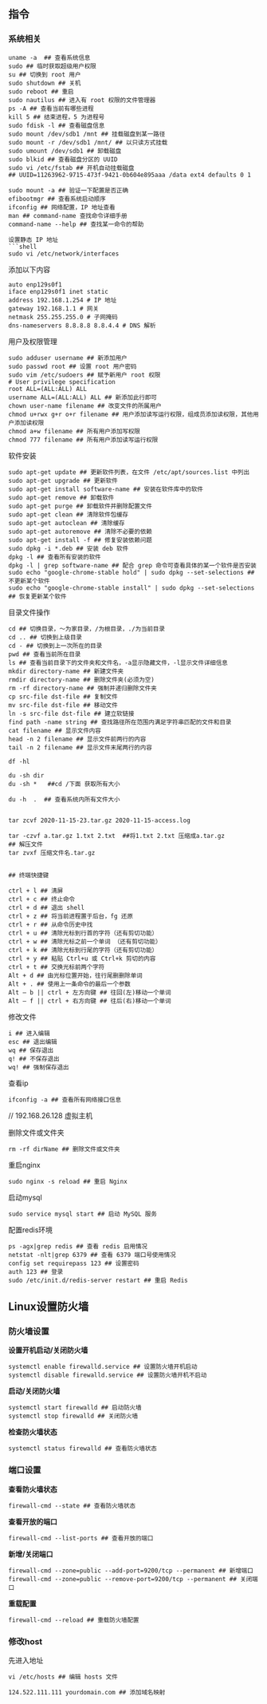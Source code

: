 ## 指令

### 系统相关

```shell 
uname -a  ## 查看系统信息   
sudo ## 临时获取超级用户权限  
su ## 切换到 root 用户  
sudo shutdown ## 关机  
sudo reboot ## 重启  
sudo nautilus ## 进入有 root 权限的文件管理器  
ps -A ## 查看当前有哪些进程  
kill 5 ## 结束进程，5 为进程号  
sudo fdisk -l ## 查看磁盘信息  
sudo mount /dev/sdb1 /mnt ## 挂载磁盘到某一路径  
sudo mount -r /dev/sdb1 /mnt/ ## 以只读方式挂载  
sudo umount /dev/sdb1 ## 卸载磁盘  
sudo blkid ## 查看磁盘分区的 UUID  
sudo vi /etc/fstab ## 开机自动挂载磁盘  
## UUID=11263962-9715-473f-9421-0b604e895aaa /data ext4 defaults 0 1  

sudo mount -a ## 验证一下配置是否正确  
efibootmgr ## 查看系统启动顺序  
ifconfig ## 网络配置，IP 地址查看  
man ## command-name 查找命令详细手册  
command-name --help ## 查找某一命令的帮助  

设置静态 IP 地址  
```shell
sudo vi /etc/network/interfaces
```  
添加以下内容  
```shell
auto enp129s0f1  
iface enp129s0f1 inet static  
address 192.168.1.254 # IP 地址  
gateway 192.168.1.1 # 网关  
netmask 255.255.255.0 # 子网掩码  
dns-nameservers 8.8.8.8 8.8.4.4 # DNS 解析  
```

用户及权限管理  
```shell
sudo adduser username ## 新添加用户  
sudo passwd root ## 设置 root 用户密码  
sudo vim /etc/sudoers ## 赋予新用户 root 权限  
# User privilege specification  
root ALL=(ALL:ALL) ALL  
username ALL=(ALL:ALL) ALL ## 新添加此行即可  
chown user-name filename ## 改变文件的所属用户  
chmod u+rwx g+r o+r filename ## 用户添加读写运行权限，组成员添加读权限，其他用户添加读权限  
chmod a+w filename ## 所有用户添加写权限  
chmod 777 filename ## 所有用户添加读写运行权限  
```

软件安装  
```shell
sudo apt-get update ## 更新软件列表，在文件 /etc/apt/sources.list 中列出  
sudo apt-get upgrade ## 更新软件  
sudo apt-get install software-name ## 安装在软件库中的软件  
sudo apt-get remove ## 卸载软件  
sudo apt-get purge ## 卸载软件并删除配置文件  
sudo apt-get clean ## 清除软件包缓存  
sudo apt-get autoclean ## 清除缓存  
sudo apt-get autoremove ## 清除不必要的依赖  
sudo apt-get install -f ## 修复安装依赖问题  
sudo dpkg -i *.deb ## 安装 deb 软件  
dpkg -l ## 查看所有安装的软件  
dpkg -l | grep software-name ## 配合 grep 命令可查看具体的某一个软件是否安装  
sudo echo "google-chrome-stable hold" | sudo dpkg --set-selections ## 不更新某个软件  
sudo echo "google-chrome-stable install" | sudo dpkg --set-selections ## 恢复更新某个软件  
```

目录文件操作  
```shell
cd ## 切换目录，～为家目录，/为根目录，./为当前目录  
cd .. ## 切换到上级目录  
cd - ## 切换到上一次所在的目录  
pwd ## 查看当前所在目录  
ls ## 查看当前目录下的文件夹和文件名，-a显示隐藏文件，-l显示文件详细信息  
mkdir directory-name ## 新建文件夹  
rmdir directory-name ## 删除文件夹(必须为空)  
rm -rf directory-name ## 强制并递归删除文件夹  
cp src-file dst-file ## 复制文件  
mv src-file dst-file ## 移动文件  
ln -s src-file dst-file ## 建立软链接  
find path -name string ## 查找路径所在范围内满足字符串匹配的文件和目录  
cat filename ## 显示文件内容  
head -n 2 filename ## 显示文件前两行的内容  
tail -n 2 filename ## 显示文件末尾两行的内容 

df -hl 

du -sh dir
du -sh *   ##cd /下面 获取所有大小

du -h  .  ## 查看系统内所有文件大小


tar zcvf 2020-11-15-23.tar.gz 2020-11-15-access.log 

tar -czvf a.tar.gz 1.txt 2.txt  ##将1.txt 2.txt 压缩成a.tar.gz
## 解压文件
tar zvxf 压缩文件名.tar.gz 

```


```shell

## 终端快捷键  

ctrl + l ## 清屏  
ctrl + c ## 终止命令  
ctrl + d ## 退出 shell  
ctrl + z ## 将当前进程置于后台，fg 还原  
ctrl + r ## 从命令历史中找  
ctrl + u ## 清除光标到行首的字符（还有剪切功能）  
ctrl + w ## 清除光标之前一个单词 （还有剪切功能）  
ctrl + k ## 清除光标到行尾的字符（还有剪切功能）  
ctrl + y ## 粘贴 Ctrl+u 或 Ctrl+k 剪切的内容  
ctrl + t ## 交换光标前两个字符  
Alt + d ## 由光标位置开始，往行尾删删除单词  
Alt + . ## 使用上一条命令的最后一个参数  
Alt – b || ctrl + 左方向键 ## 往回(左)移动一个单词  
Alt – f || ctrl + 右方向键 ## 往后(右)移动一个单词  
```

修改文件  
```shell
i ## 进入编辑  
esc ## 退出编辑  
wq ## 保存退出  
q! ## 不保存退出  
wq! ## 强制保存退出  
```

查看ip  
```shell
ifconfig -a ## 查看所有网络接口信息
```  
// 192.168.26.128 虚拟主机  

删除文件或文件夹  
```shell
rm -rf dirName ## 删除文件或文件夹
```  

重启nginx  
```shell
sudo nginx -s reload ## 重启 Nginx
```  

启动mysql  
```shell
sudo service mysql start ## 启动 MySQL 服务
```  

配置redis环境  
```shell
ps -agx|grep redis ## 查看 redis 启用情况  
netstat -nlt|grep 6379 ## 查看 6379 端口号使用情况  
config set requirepass 123 ## 设置密码  
auth 123 ## 登录  
sudo /etc/init.d/redis-server restart ## 重启 Redis  
```  

## Linux设置防火墙

### 防火墙设置

**设置开机启动/关闭防火墙**  
```shell
systemctl enable firewalld.service ## 设置防火墙开机启动
systemctl disable firewalld.service ## 设置防火墙开机不启动
```  

**启动/关闭防火墙**  
```shell
systemctl start firewalld ## 启动防火墙
systemctl stop firewalld ## 关闭防火墙
```  

**检查防火墙状态**  
```shell
systemctl status firewalld ## 查看防火墙状态
```  

### 端口设置

**查看防火墙状态**  
```shell
firewall-cmd --state ## 查看防火墙状态
```  
**查看开放的端口**  
```shell
firewall-cmd --list-ports ## 查看开放的端口
```  
**新增/关闭端口**  
```shell
firewall-cmd --zone=public --add-port=9200/tcp --permanent ## 新增端口
firewall-cmd --zone=public --remove-port=9200/tcp --permanent ## 关闭端口
```  

**重载配置**  
```shell
firewall-cmd --reload ## 重载防火墙配置
```  

### 修改host

先进入地址  
```shell
vi /etc/hosts ## 编辑 hosts 文件
```  
```shell
124.522.111.111 yourdomain.com ## 添加域名映射
```  











